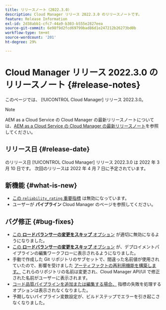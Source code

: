 ```yaml
---
title: リリースノート（2022.3.0）
description: Cloud Manager リリース 2022.3.0 のリリースノートです。
feature: Release Information
exl-id: 2d38abb1-cfc7-44a9-b303-b555e2827eea
source-git-commit: 6e98f9d2fcd69799bad86d1e247212b26273bd0b
workflow-type: tm+mt
source-wordcount: '201'
ht-degree: 29%

---
```



# Cloud Manager リリース 2022.3.0 のリリースノート {#release-notes}

このページでは、 [!UICONTROL Cloud Manager] リリース 2022.3.0。

>[!NOTE]
>
>AEM as a Cloud Service の Cloud Manager の最新リリースノートについては、[AEM as a Cloud Service の Cloud Manager の最新リリースノート](https://experienceleague.adobe.com/docs/experience-manager-cloud-service/content/implementing/using-cloud-manager/release-notes-cloud-manager/release-notes-cm-current.html?lang=ja)を参照してください。

## リリース日 {#release-date}

のリリース日 [!UICONTROL Cloud Manager] リリース 2022.3.0 は 2022 年 3 月 10 日です。 次回のリリースは 2022 年 4 月 7 日に予定されています。

## 新機能 {#what-is-new}

* [この `reliability_rating` 重要指標](understand-your-test-results.md) は無効になっています。
* ユーザーが **パイプライン** Cloud Manager のページを参照してください。

## バグ修正 {#bug-fixes}

* [この **ロードバランサーの変更をスキップ** オプション](configuring-production-pipelines.md#adding-production-pipeline) が適切に無効になるようになりました。
* [この **ロードバランサーの変更をスキップ** オプション](configuring-production-pipelines.md#adding-production-pipeline) が、デプロイメントパイプラインの編集ワークフローに表示されるようになりました。
* 手動で作成した Git リポジトリのサブセットで、間違った名前値が使用されていたので、影響を受けました [アーティファクトの再利用機能を構築します。](setting-up-project.md#build-artifact-reuse) これらのリポジトリの名前は変更され、Cloud Manager API/UI で修正された名前がユーザーに表示されます。
* [コード品質パイプラインを追加または編集する場合、](configuring-non-production-pipelines.md) 指標の失敗を処理するオプションは表示されなくなりました。
* 予期しないパイプライン変数設定が、ビルドステップでエラーを引き起こさなくなりました。
